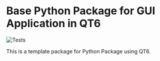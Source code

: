 # Base Python Package for GUI Application in QT6

![Tests](https://github.com/HorusElohim/pyqt6-base/actions/workflows/tests.yml/badge.svg)  

This is a template package for Python Package using QT6.
